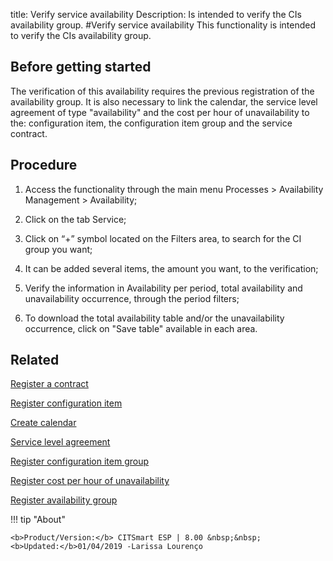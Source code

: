 title: Verify service availability
Description: Is intended to verify the CIs availability group.
#Verify service availability
This functionality is intended to verify the CIs availability group.

Before getting started
--------------------------

The verification of this availability requires the previous registration of the
availability group. It is also necessary to link the calendar, the service level
agreement of type "availability" and the cost per hour of unavailability to the:
configuration item, the configuration item group and the service contract.

Procedure
-------------

1.  Access the functionality through the main menu Processes \> Availability
    Management \> Availability;

2.  Click on the tab Service;

3.  Click on “+” symbol located on the Filters area, to search for the CI group
    you want;

4.  It can be added several items, the amount you want, to the verification;

5.  Verify the information in Availability per period, total availability and
    unavailability occurrence, through the period filters;

6.  To download the total availability table and/or the unavailability
    occurrence, click on "Save table" available in each area.

Related
-----------

[Register a contract](/en-us/citsmart-esp-8/additional-features/contract-management/use/register-contract.html)

[Register configuration item](/en-us/citsmart-esp-8/processes/configuration/use/register-CI.html)

[Create calendar](/en-us/citsmart-esp-8/platform-administration/time/create-calendar.html)

[Service level agreement](/en-us/citsmart-esp-8/processes/service-level/use/service-level-agreement.html)

[Register configuration item group](/en-us/citsmart-esp-8/processes/configuration/configuration/register-configuration-item-group.html)

[Register cost per hour of unavailability](/en-us/citsmart-esp-8/processes/configuration/use/cost-per-hour-unavailability.html)

[Register availability group](/en-us/citsmart-esp-8/processes/availability/configuration/register-availability-group.html)

!!! tip "About"

    <b>Product/Version:</b> CITSmart ESP | 8.00 &nbsp;&nbsp;
    <b>Updated:</b>01/04/2019 -Larissa Lourenço

